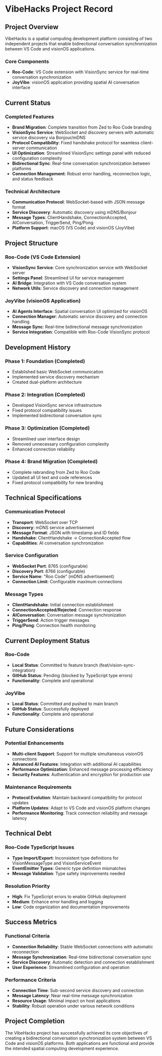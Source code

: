 # VibeHacks Project Record

## Project Overview

VibeHacks is a spatial computing development platform consisting of two independent projects that enable bidirectional conversation synchronization between VS Code and visionOS applications.

### Core Components

- **Roo-Code**: VS Code extension with VisionSync service for real-time conversation synchronization
- **JoyVibe**: visionOS application providing spatial AI conversation interface

## Current Status

### Completed Features

- **Brand Migration**: Complete transition from Zed to Roo Code branding
- **VisionSync Service**: WebSocket and discovery servers with automatic service discovery via Bonjour/mDNS
- **Protocol Compatibility**: Fixed handshake protocol for seamless client-server communication
- **UI Optimization**: Streamlined VisionSync settings panel with reduced configuration complexity
- **Bidirectional Sync**: Real-time conversation synchronization between platforms
- **Connection Management**: Robust error handling, reconnection logic, and status feedback

### Technical Architecture

- **Communication Protocol**: WebSocket-based with JSON message format
- **Service Discovery**: Automatic discovery using mDNS/Bonjour
- **Message Types**: ClientHandshake, ConnectionAccepted, AIConversation, TriggerSend, Ping/Pong
- **Platform Support**: macOS (VS Code) and visionOS (JoyVibe)

## Project Structure

### Roo-Code (VS Code Extension)

- **VisionSync Service**: Core synchronization service with WebSocket server
- **Settings Panel**: Streamlined UI for service management
- **AI Bridge**: Integration with VS Code conversation system
- **Network Utils**: Service discovery and connection management

### JoyVibe (visionOS Application)

- **AI Agents Interface**: Spatial conversation UI optimized for visionOS
- **Connection Manager**: Automatic service discovery and connection handling
- **Message Sync**: Real-time bidirectional message synchronization
- **Service Integration**: Compatible with Roo-Code VisionSync protocol

## Development History

### Phase 1: Foundation (Completed)

- Established basic WebSocket communication
- Implemented service discovery mechanism
- Created dual-platform architecture

### Phase 2: Integration (Completed)

- Developed VisionSync service infrastructure
- Fixed protocol compatibility issues
- Implemented bidirectional conversation sync

### Phase 3: Optimization (Completed)

- Streamlined user interface design
- Removed unnecessary configuration complexity
- Enhanced connection reliability

### Phase 4: Brand Migration (Completed)

- Complete rebranding from Zed to Roo Code
- Updated all UI text and code references
- Fixed protocol compatibility for new branding

## Technical Specifications

### Communication Protocol

- **Transport**: WebSocket over TCP
- **Discovery**: mDNS service advertisement
- **Message Format**: JSON with timestamp and ID fields
- **Handshake**: ClientHandshake → ConnectionAccepted flow
- **Capabilities**: AI conversation synchronization

### Service Configuration

- **WebSocket Port**: 8765 (configurable)
- **Discovery Port**: 8766 (configurable)
- **Service Name**: "Roo Code" (mDNS advertisement)
- **Connection Limit**: Configurable maximum connections

### Message Types

- **ClientHandshake**: Initial connection establishment
- **ConnectionAccepted/Rejected**: Connection response
- **AIConversation**: Conversation message synchronization
- **TriggerSend**: Action trigger messages
- **Ping/Pong**: Connection health monitoring

## Current Deployment Status

### Roo-Code

- **Local Status**: Committed to feature branch (feat/vision-sync-integration)
- **GitHub Status**: Pending (blocked by TypeScript type errors)
- **Functionality**: Complete and operational

### JoyVibe

- **Local Status**: Committed and pushed to main branch
- **GitHub Status**: Successfully deployed
- **Functionality**: Complete and operational

## Future Considerations

### Potential Enhancements

- **Multi-client Support**: Support for multiple simultaneous visionOS connections
- **Advanced AI Features**: Integration with additional AI capabilities
- **Performance Optimization**: Enhanced message processing efficiency
- **Security Features**: Authentication and encryption for production use

### Maintenance Requirements

- **Protocol Evolution**: Maintain backward compatibility for protocol updates
- **Platform Updates**: Adapt to VS Code and visionOS platform changes
- **Performance Monitoring**: Track connection reliability and message latency

## Technical Debt

### Roo-Code TypeScript Issues

- **Type Import/Export**: Inconsistent type definitions for VisionMessageType and VisionServiceEvent
- **EventEmitter Types**: Generic type definition mismatches
- **Message Validation**: Type safety improvements needed

### Resolution Priority

- **High**: Fix TypeScript errors to enable GitHub deployment
- **Medium**: Enhance error handling and logging
- **Low**: Code organization and documentation improvements

## Success Metrics

### Functional Criteria

- **Connection Reliability**: Stable WebSocket connections with automatic reconnection
- **Message Synchronization**: Real-time bidirectional conversation sync
- **Service Discovery**: Automatic detection and connection establishment
- **User Experience**: Streamlined configuration and operation

### Performance Criteria

- **Connection Time**: Sub-second service discovery and connection
- **Message Latency**: Near real-time message synchronization
- **Resource Usage**: Minimal impact on host applications
- **Stability**: Robust operation under various network conditions

## Project Completion

The VibeHacks project has successfully achieved its core objectives of creating a bidirectional conversation synchronization system between VS Code and visionOS platforms. Both applications are functional and provide the intended spatial computing development experience.
